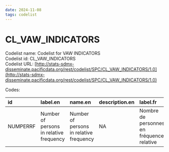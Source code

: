 ```yaml
---
date: 2024-11-08
tags: codelist
---
```


# CL_VAW_INDICATORS

Codelist name: Codelist for VAW INDICATORS  
Codelist id: CL_VAW_INDICATORS  
Codelist URL: [http://stats-sdmx-disseminate.pacificdata.org/rest/codelist/SPC/CL_VAW_INDICATORS/1.0](http://stats-sdmx-disseminate.pacificdata.org/rest/codelist/SPC/CL_VAW_INDICATORS/1.0)  

Codes:  

|id       |label.en                                |name.en                                 |description.en |label.fr                                  |name.fr                                   |description.fr |
|:--------|:---------------------------------------|:---------------------------------------|:--------------|:-----------------------------------------|:-----------------------------------------|:--------------|
|NUMPERRF |Number of persons in relative frequency |Number of persons in relative frequency |NA             |Nombre de personnes en fréquence relative |Nombre de personnes en fréquence relative |NA             |

